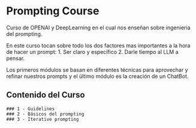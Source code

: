 # Prompting Course
Curso de OPENAI y DeepLearning en el cual nos enseñan sobre ingenieria del prompting.

En este curso tocan sobre todo los dos factores mas importantes a la hora de hacer un 
prompt:
    1. Ser claro y específico 
    2. Darle tiempo al LLM a pensar. 

Los primeros módulos se basan en diferentes técnicas para aprovechar y refinar nuestros
prompts y el último módulo es la creación de un ChatBot.


## Contenido del Curso

    ### 1 - Guidelines
    ### 2 - Básicos del prompting
    ### 3 - Iterative prompting 
     
